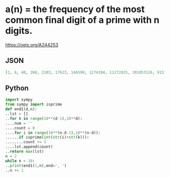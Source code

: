 # a\(n\) \= the frequency of the most common final digit of a prime with n digits\.
https://oeis.org/A244253
## JSON
```JSON
[1, 6, 40, 268, 2103, 17623, 146590, 1274284, 11272025, 101053126, 915755611, 8372478663, 77114448042, 714719245204]
```
## Python
```Python
import sympy
from sympy import isprime
def end1(d,n):
..lst = []
..for k in range(10**(d-1),10**d):
....num = ''
....count = 0
....for i in range(10**(n-d-1),10**(n-d)):
......if isprime(int(str(i)+str(k))):
........count += 1
....lst.append(count)
..return max(lst)
n = 2
while n < 10:
..print(end1(1,n),end=', ')
..n += 1
```
